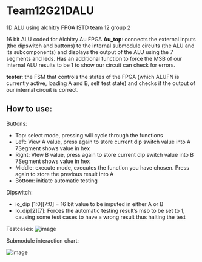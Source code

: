 # Team12G21DALU

 1D ALU using alchitry FPGA ISTD team 12 group 2

16 bit ALU coded for Alchitry Au FPGA
**Au_top**: connects the external inputs (the dipswitch and buttons) to the internal submodule circuits (the ALU and its subcomponents) and displays the output of the ALU using the 7 segments and leds. 
Has an additional function to force the MSB of our internal ALU results to be 1 to show our circuit can check for errors.

**tester**:  the FSM that controls the states of the FPGA (which ALUFN is currently active, loading A and B, self test state) and checks if the output of our internal circuit is correct.

## How to use:

Buttons: 

* Top: select mode, pressing will cycle through the functions
* Left: View A value, press again to store current dip switch value into A
  7Segment shows value in hex
* Right: VIew B value, press again to store current dip switch value into B
  7Segment shows value in hex
* Middle: execute mode, executes the function you have chosen.
  Press again to store the previous result into A
* Bottom: initiate automatic testing

Dipswitch:

* io_dip \[1:0][7:0] = 16 bit value to be imputed in either A or B
* Io_dip\[2][7]: Forces the automatic testing result’s msb to be set  to 1, causing some test cases to have a wrong result thus halting the test

Testcases:
![image](https://user-images.githubusercontent.com/56643991/98290603-dc106a80-1fe4-11eb-8c80-357897b9957c.png)


Submodule interaction chart:

![image](https://user-images.githubusercontent.com/56643991/98290695-f8aca280-1fe4-11eb-817d-b78a7e34ed06.png)
